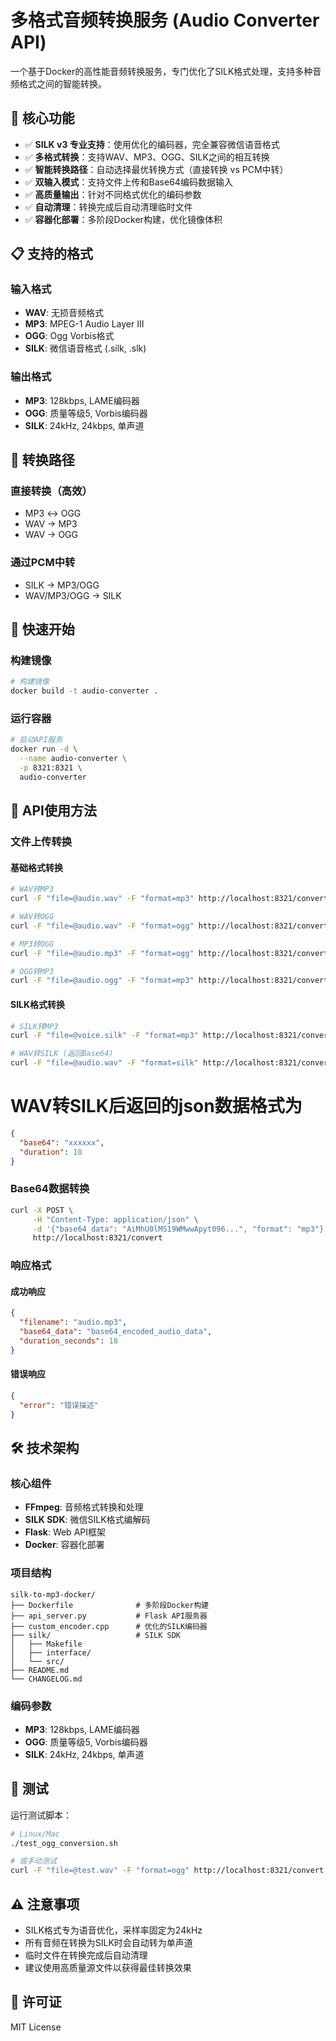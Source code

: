 # 多格式音频转换服务 (Audio Converter API)

一个基于Docker的高性能音频转换服务，专门优化了SILK格式处理，支持多种音频格式之间的智能转换。

## 🎵 核心功能

- ✅ **SILK v3 专业支持**：使用优化的编码器，完全兼容微信语音格式
- ✅ **多格式转换**：支持WAV、MP3、OGG、SILK之间的相互转换
- ✅ **智能转换路径**：自动选择最优转换方式（直接转换 vs PCM中转）
- ✅ **双输入模式**：支持文件上传和Base64编码数据输入
- ✅ **高质量输出**：针对不同格式优化的编码参数
- ✅ **自动清理**：转换完成后自动清理临时文件
- ✅ **容器化部署**：多阶段Docker构建，优化镜像体积

## 📋 支持的格式

### 输入格式
- **WAV**: 无损音频格式
- **MP3**: MPEG-1 Audio Layer III
- **OGG**: Ogg Vorbis格式
- **SILK**: 微信语音格式 (.silk, .slk)

### 输出格式
- **MP3**: 128kbps, LAME编码器
- **OGG**: 质量等级5, Vorbis编码器
- **SILK**: 24kHz, 24kbps, 单声道

## 🔄 转换路径

### 直接转换（高效）
- MP3 ↔ OGG
- WAV → MP3
- WAV → OGG

### 通过PCM中转
- SILK → MP3/OGG
- WAV/MP3/OGG → SILK

## 🚀 快速开始

### 构建镜像

```bash
# 构建镜像
docker build -t audio-converter .
```

### 运行容器

```bash
# 启动API服务
docker run -d \
  --name audio-converter \
  -p 8321:8321 \
  audio-converter
```

## 📡 API使用方法

### 文件上传转换

#### 基础格式转换
```bash
# WAV转MP3
curl -F "file=@audio.wav" -F "format=mp3" http://localhost:8321/convert

# WAV转OGG
curl -F "file=@audio.wav" -F "format=ogg" http://localhost:8321/convert

# MP3转OGG
curl -F "file=@audio.mp3" -F "format=ogg" http://localhost:8321/convert

# OGG转MP3
curl -F "file=@audio.ogg" -F "format=mp3" http://localhost:8321/convert
```

#### SILK格式转换
```bash
# SILK转MP3
curl -F "file=@voice.silk" -F "format=mp3" http://localhost:8321/convert

# WAV转SILK (返回Base64)
curl -F "file=@audio.wav" -F "format=silk" http://localhost:8321/convert
```

# WAV转SILK后返回的json数据格式为
```json
{
  "base64": "xxxxxx",
  "duration": 18
}
```

### Base64数据转换

```bash
curl -X POST \
     -H "Content-Type: application/json" \
     -d '{"base64_data": "AiMhU0lMS19WMwwApyt096...", "format": "mp3"}' \
     http://localhost:8321/convert
```

### 响应格式

#### 成功响应
```json
{
  "filename": "audio.mp3",
  "base64_data": "base64_encoded_audio_data",
  "duration_seconds": 18
}
```

#### 错误响应
```json
{
  "error": "错误描述"
}
```

## 🛠️ 技术架构

### 核心组件
- **FFmpeg**: 音频格式转换和处理
- **SILK SDK**: 微信SILK格式编解码
- **Flask**: Web API框架
- **Docker**: 容器化部署

### 项目结构
```
silk-to-mp3-docker/
├── Dockerfile              # 多阶段Docker构建
├── api_server.py           # Flask API服务器
├── custom_encoder.cpp      # 优化的SILK编码器
├── silk/                   # SILK SDK
│   ├── Makefile
│   ├── interface/
│   └── src/
├── README.md
└── CHANGELOG.md
```

### 编码参数
- **MP3**: 128kbps, LAME编码器
- **OGG**: 质量等级5, Vorbis编码器
- **SILK**: 24kHz, 24kbps, 单声道

## 🧪 测试

运行测试脚本：
```bash
# Linux/Mac
./test_ogg_conversion.sh

# 或手动测试
curl -F "file=@test.wav" -F "format=ogg" http://localhost:8321/convert
```

## ⚠️ 注意事项

- SILK格式专为语音优化，采样率固定为24kHz
- 所有音频在转换为SILK时会自动转为单声道
- 临时文件在转换完成后自动清理
- 建议使用高质量源文件以获得最佳转换效果

## 📄 许可证

MIT License
